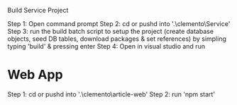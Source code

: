 Build Service Project

Step 1: Open command prompt
Step 2: cd or pushd into '.\clemento\Service'
Step 3: run the build batch script to setup the project (create database objects, seed DB tables, download packages & set references) by simpling typing 'build' & pressing enter
Step 4: Open in visual studio and run


# Web App
Step 1: cd or pushd into '.\clemento\article-web'
Step 2: run 'npm start'

